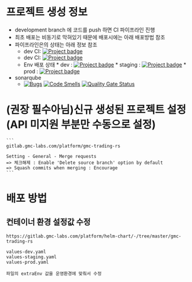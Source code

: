 # 프로젝트 생성 정보

* development branch 에 코드를 push 하면 CI 파이프라인 진행
* 최초 배포는 비동기로 막혀있기 때문에 배포시에는 아래 배포방법 참조
* 파이프라인은의 상태는 아래 정보 참조
    * dev
      CI: <a class="gl-mr-3" href="https://gitlab.gmc-labs.com/platform/gmc-trading-rs/-/pipelines?page=1&amp;scope=all&amp;ref=development" rel="noopener noreferrer" target="_blank"><img alt="Project badge" aria-hidden="" class="project-badge" src="https://gitlab.gmc-labs.com/platform/gmc-trading-rs/badges/development/pipeline.svg?ignore_skipped=true&amp;style=flat-square&amp;key_text=CI Dev&amp;key_width=80"></a>
    * dev
      CI: <a class="gl-mr-3" href="https://gitlab.gmc-labs.com/platform/gmc-trading-rs/-/pipelines?page=1&amp;scope=all&amp;ref=master" rel="noopener noreferrer" target="_blank"><img alt="Project badge" aria-hidden="" class="project-badge" src="https://gitlab.gmc-labs.com/platform/gmc-trading-rs/badges/master/pipeline.svg?ignore_skipped=true&amp;style=flat-square&amp;key_text=CI master&amp;key_width=80"></a>
    * Env 배포 상태
        *
        dev : <a class="gl-mr-3" href="https://argocd.gmc-labs.com/applications/gmc-trading-rs-dev?view=network" rel="noopener noreferrer" target="_blank"><img alt="Project badge" aria-hidden="" class="project-badge" src="https://argocd.gmc-labs.com/api/badge?name=gmc-trading-rs-dev&amp;revision=true"></a>
        *
        staging : <a class="gl-mr-3" href="https://argocd.gmc-labs.com/applications/gmc-trading-rs-staging?view=network" rel="noopener noreferrer" target="_blank"><img alt="Project badge" aria-hidden="" class="project-badge" src="https://argocd.gmc-labs.com/api/badge?name=gmc-trading-rs-staging&amp;revision=true"></a>
        *
        prod : <a class="gl-mr-3" href="https://argocd.gmc-labs.com/applications/gmc-trading-rs-prod?view=network" rel="noopener noreferrer" target="_blank"><img alt="Project badge" aria-hidden="" class="project-badge" src="https://argocd.gmc-labs.com/api/badge?name=gmc-trading-rs-prod&amp;revision=true"></a>
* sonarqube
    * [![Bugs](https://sonarqube.gmc-labs.com/api/project_badges/measure?project=gmc-trading-rs&metric=bugs&token=504fe970aafd0e523656e7a3aed3faa60d75f437)](https://sonarqube.gmc-labs.com/dashboard?id=gmc-trading-rs)
      [![Code Smells](https://sonarqube.gmc-labs.com/api/project_badges/measure?project=gmc-trading-rs&metric=code_smells&token=504fe970aafd0e523656e7a3aed3faa60d75f437)](https://sonarqube.gmc-labs.com/dashboard?id=gmc-trading-rs)
      [![Quality Gate Status](https://sonarqube.gmc-labs.com/api/project_badges/measure?project=gmc-trading-rs&metric=alert_status&token=504fe970aafd0e523656e7a3aed3faa60d75f437)](https://sonarqube.gmc-labs.com/dashboard?id=gmc-trading-rs)

# (권장 필수아님)신규 생성된 프로젝트 설정(API 미지원 부분만 수동으로 설정)

    ```
    gitlab.gmc-labs.com/platform/gmc-trading-rs

    Setting - General - Merge requests
    => 체크해제 : Enable 'Delete source branch' option by default
    => Squash commits when merging : Encourage
    ```

# 배포 방법

## 컨테이너 환경 설정값 수정

```
https://gitlab.gmc-labs.com/platform/helm-chart/-/tree/master/gmc-trading-rs

values-dev.yaml
values-staging.yaml
values-prod.yaml

파일의 extraEnv 값을 운영환경에 맞춰서 수정
```

